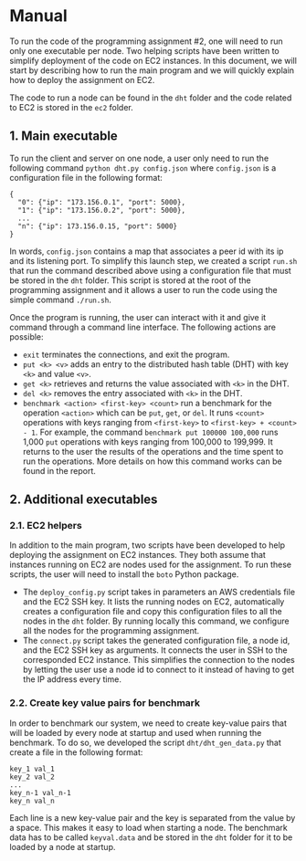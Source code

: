 # Manual

To run the code of the programming assignment #2, one will need to run only one executable per node. Two helping scripts have been written to simplify deployment of the code on EC2 instances. In this document, we will start by describing how to run the main program and we will quickly explain how to deploy the assignment on EC2.

The code to run a node can be found in the `dht` folder and the code related to EC2 is stored in the `ec2` folder.

## 1. Main executable

To run the client and server on one node, a user only need to run the following command `python dht.py config.json` where `config.json` is a configuration file in the following format:

```
{
  "0": {"ip": "173.156.0.1", "port": 5000},
  "1": {"ip": "173.156.0.2", "port": 5000},
  ...
  "n": {"ip": 173.156.0.15, "port": 5000}
}
```

In words, `config.json` contains a map that associates a peer id with its ip and its listening port. To simplify this launch step, we created a script `run.sh` that run the command described above using a configuration file that must be stored in the `dht` folder. This script is stored at the root of the programming assignment and it allows a user to run the code using the simple command `./run.sh`.

Once the program is running, the user can interact with it and give it command through a command line interface. The following actions are possible:

- `exit` terminates the connections, and exit the program.
- `put <k> <v>` adds an entry to the distributed hash table (DHT) with key `<k>` and value `<v>`.
- `get <k>` retrieves and returns the value associated with `<k>` in the DHT.
- `del <k>` removes the entry associated with `<k>` in the DHT.
- `benchmark <action> <first-key> <count>` run a benchmark for the operation `<action>` which can be `put`, `get`, or `del`. It runs `<count>` operations with keys ranging from `<first-key>` to `<first-key> + <count> - 1`. For example, the command `benchmark put 100000 100,000` runs 1,000 `put` operations with keys ranging from 100,000 to 199,999. It returns to the user the results of the operations and the time spent to run the operations. More details on how this command works can be found in the report.

## 2. Additional executables

### 2.1. EC2 helpers

In addition to the main program, two scripts have been developed to help deploying the assignment on EC2 instances. They both assume that instances running on EC2 are nodes used for the assignment. To run these scripts, the user will need to install the `boto` Python package.

- The `deploy_config.py` script takes in parameters an AWS credentials file and the EC2 SSH key. It lists the running nodes on EC2, automatically creates a configuration file and copy this configuration files to all the nodes in the `dht` folder. By running locally this command, we configure all the nodes for the programming assignment.
- The `connect.py` script takes the generated configuration file, a node id, and the EC2 SSH key as arguments. It connects the user in SSH to the corresponded EC2 instance. This simplifies the connection to the nodes by letting the user use a node id to connect to it instead of having to get the IP address every time.

### 2.2. Create key value pairs for benchmark

In order to benchmark our system, we need to create key-value pairs that will be loaded by every node at startup and used when running the benchmark. To do so, we developed the script `dht/dht_gen_data.py` that create a file in the following format:

```
key_1 val_1
key_2 val_2
...
key_n-1 val_n-1
key_n val_n
```

Each line is a new key-value pair and the key is separated from the value by a space. This makes it easy to load when starting a node. The benchmark data has to be called `keyval.data` and be stored in the `dht` folder for it to be loaded by a node at startup.
